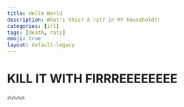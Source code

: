 ```yaml
---
title: Hello World
description: What's this? A rat? In MY household?!
categories: [irl]
tags: [death, rats]
emoji: true
layout: default-legacy
---
```


# KILL IT WITH FIRRREEEEEEEE
:fire::fire::fire::fire:
